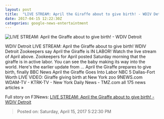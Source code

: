 ```yaml
---
layout: post
title:  "LIVE STREAM: April the Giraffe about to give birth! - WDIV Detroit"
date: 2017-04-15 12:22:30Z
categories: google-news-entertaintment
---
```


![LIVE STREAM: April the Giraffe about to give birth! - WDIV Detroit](https://media.clickondetroit.com/photo/2017/04/15/GIRAFFE%20LABOR_1492261025258_9501136_ver1.0_1280_720.jpg)

WDIV Detroit LIVE STREAM: April the Giraffe about to give birth! WDIV Detroit Zookeepers say April the Giraffe is IN LABOR! Watch the live stream of April above. Zookeepers for April posted Saturday morning that the giraffe is in active labor. You can see the baby making its way into the world. Here's the earlier update from ... April the Giraffe prepares to give birth, finally BBC News April the Giraffe Goes Into Labor NBC 5 Dallas-Fort Worth LIVE VIDEO: Giraffe giving birth at New York zoo 9NEWS.com WDAM-TV - KTRK-TV - New York Daily News - TMZ.com all 175 news articles »


Full story on F3News: [LIVE STREAM: April the Giraffe about to give birth! - WDIV Detroit](http://www.f3nws.com/n/WHsRTH)

> Posted on: Saturday, April 15, 2017 5:22:30 PM
